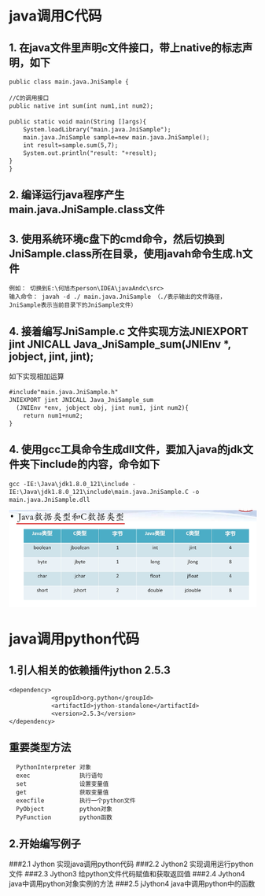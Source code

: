 # java调用C代码
 ## 1. 在java文件里声明c文件接口，带上native的标志声明，如下
	public class main.java.JniSample {
	
	//C的调用接口
    public native int sum(int num1,int num2);

    public static void main(String []args){
        System.loadLibrary("main.java.JniSample");
        main.java.JniSample sample=new main.java.JniSample();
        int result=sample.sum(5,7);
        System.out.println("result: "+result);
    }
	}
## 2. 编译运行java程序产生 main.java.JniSample.class文件

## 3. 使用系统环境c盘下的cmd命令，然后切换到JniSample.class所在目录，使用javah命令生成.h文件
	例如： 切换到E:\何旭杰person\IDEA\javaAndc\src>
	输入命令： javah -d ./ main.java.JniSample （./表示输出的文件路径，JniSample表示当前目录下的JniSample文件）
## 4. 接着编写JniSample.c 文件实现方法JNIEXPORT jint JNICALL Java_JniSample_sum(JNIEnv *, jobject, jint, jint);
 如下实现相加运算

	#include"main.java.JniSample.h"
	JNIEXPORT jint JNICALL Java_JniSample_sum
	  (JNIEnv *env, jobject obj, jint num1, jint num2){
    	return num1+num2;
	}

## 4. 使用gcc工具命令生成dll文件，要加入java的jdk文件夹下include的内容，命令如下
	gcc -IE:\Java\jdk1.8.0_121\include -IE:\Java\jdk1.8.0_121\include\main.java.JniSample.C -o main.java.JniSample.dll
	
![](1.png)

# java调用python代码
## 1.引人相关的依赖插件jython 2.5.3

    <dependency>
                <groupId>org.python</groupId>
                <artifactId>jython-standalone</artifactId>
                <version>2.5.3</version>
    </dependency>
## 重要类型方法
      PythonInterpreter 对象
      exec              执行语句
      set               设置变量值
      get               获取变量值  
      execfile          执行一个python文件
      PyObject          python对象
      PyFunction        python函数
## 2.开始编写例子
###2.1 Jython 实现java调用python代码
###2.2 Jython2 实现调用运行python文件
###2.3 Jython3 给python文件代码赋值和获取返回值
###2.4 Jython4 java中调用python对象实例的方法
###2.5 jJython4 java中调用python中的函数